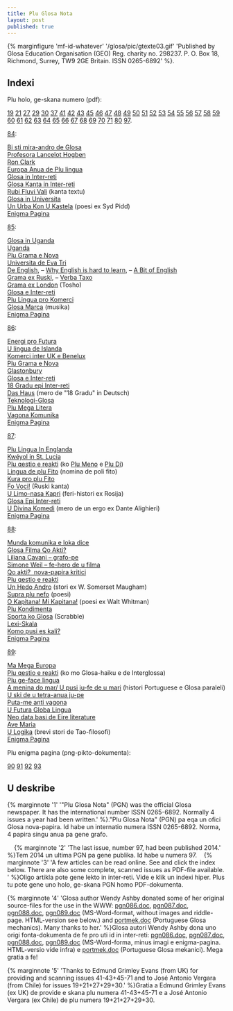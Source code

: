 ```yaml
---
title: Plu Glosa Nota
layout: post
published: true
---
```


{% marginfigure 'mf-id-whatever' '/glosa/pic/gtexte03.gif' 'Published by Glosa Education Organisation (GEO) Reg. charity no. 298237. P. O. Box 18, Richmond, Surrey, TW9 2GE Britain. ISSN 0265-6892' %}.

## Indexi

Plu holo, ge-skana numero (pdf):


[19](pgn019.pdf) [21](pgn021.pdf) [27](pgn027.pdf) [29](pgn029.pdf) [30](pgn030.pdf) [37](pgn037.pdf) [41](pgn041.pdf) [42](pgn042.pdf) [43](pgn043.pdf) [45](pgn045.pdf) [46](pgn046.pdf) [47](pgn047.pdf) [48](pgn048.pdf) [49](pgn049.pdf) [50](pgn050.pdf) [51](pgn051.pdf) [52](pgn052.pdf) [53](pgn053.pdf) [54](pgn054.pdf) [55](pgn055.pdf) [56](pgn056.pdf) [57](pgn057.pdf) [58](pgn058.pdf) [59](pgn059.pdf) [60](pgn060.pdf) [61](pgn061.pdf) [62](pgn062.pdf) [63](pgn063.pdf) [64](pgn064.pdf) [65](pgn065.pdf) [66](pgn066.pdf) [67](pgn067.pdf) [68](pgn068.pdf) [69](pgn069.pdf) [70](pgn070.pdf) [71](pgn071.pdf) [80](pgn080.pdf) [97](pgn097.pdf).
  

  

[84](pgn084.htm "(PGN84)"):

[Bi sti mira-andro de Glosa](pgn084.htm#bi)  
[Profesora Lancelot Hogben](pgn084.htm#hogben)  
[Ron Clark](pgn084.htm#clark)  
[Europa Anua de Plu lingua](pgn084.htm#europa)  
[Glosa in Inter-reti](pgn084.htm#inter-reti)  
[Glosa Kanta in Inter-reti](pgn084.htm#kanta)  
[Rubi Fluvi Vali](pgn084.htm#rubi) (kanta textu)  
[Glosa in Universita](pgn084.htm#universita)  
[Un Urba Kon U Kastela](pgn084.htm#urba) (poesi ex Syd Pidd)  
[Enigma Pagina](pgn084.htm#enigma)  

[85](pgn085.html "(PGN85)"):

[Glosa in Uganda](pgn085.html#glosa_in_uganda)  
[Uganda](pgn085.html#uganda)  
[Plu Grama e Nova](pgn085.html#plu_grama)  
[Universita de Eva Tri](pgn085.html#ue3)  
[De English](pgn085.html#de_english), – [Why English is hard to learn](pgn085.html#why_english), – [A Bit of English](pgn085.html#a_bit_of_english)  
[Grama ex Ruski](pgn085.html#grama_ex_ruski), – [Verba Taxo](pgn085.html#verba_taxo)  
[Grama ex London](pgn085.html#grama_ex_london) (Tosho)  
[Glosa e Inter-reti](pgn085.html#glosa_e_inter-reti)  
[Plu Lingua pro Komerci](pgn085.html#plu_lingua_pro_komerci)  
[Glosa Marca](pgn085.html#marca) (musika)  
[Enigma Pagina](pgn085.html#enigma)  

[86](pgn086.htm "(PGN86)"):

[Energi pro Futura](pgn086.htm#energi)  
[U lingua de Islanda](pgn086.htm#islanda)  
[Komerci inter UK e Benelux](pgn086.htm#komerci)  
[Plu Grama e Nova](pgn086.htm#grama)  
[Glastonbury](pgn086.htm#glastonbury)  
[Glosa e Inter-reti](pgn086.htm#inter)  
[18 Gradu epi Inter-reti](pgn086.htm#18)  
[Das Haus](pgn086.htm#das) (mero de "18 Gradu" in Deutsch)  
[Teknologi-Glosa](pgn086.htm#teknologi)  
[Plu Mega Litera](pgn086.htm#mega)  
[Vagona Komunika](pgn086.htm#vagona)  
[Enigma Pagina](pgn086.htm#enigma)  

[87](pgn087.htm "(PGN87)"):

[Plu Lingua In Englanda](pgn087.htm#englanda)  
[Kwéyol in St. Lucia](pgn087.htm#kweyol)  
[Plu qestio e reakti](pgn087.htm#qestio) (ko [Plu Meno](pgn087.htm#meno) e [Plu Di](pgn087.htm#di))  
[Lingua de plu Fito](pgn087.htm#fito) (nomina de poli fito)  
[Kura pro plu Fito](pgn087.htm#kura)  
[Fo Voci!](pgn087.htm#voci) (Ruski kanta)  
[U Limo-nasa Kapri](pgn087.htm#kapri) (feri-histori ex Rosija)  
[Glosa Epi Inter-reti](pgn087.htm#inter-reti)  
[U Divina Komedi](pgn087.htm#komedi) (mero de un ergo ex Dante Alighieri)  
[Enigma Pagina](pgn087.htm#enigma)  

[88](pgn088.htm "(PGN88)"):

[Munda komunika e loka dice](pgn088.htm#komunika)  
[Glosa Filma Qo Akti?](pgn088.htm#filma)  
[Liliana Cavani – grafo-pe](pgn088.htm#liliana)  
[Simone Weil – fe-hero de u filma](pgn088.htm#simone)  
[Qo akti?  nova-papira kritici](pgn088.htm#kritici)  
[Plu qestio e reakti](pgn088.htm#qestio)  
[Un Hedo Andro](pgn088.htm#maugham) (stori ex W. Somerset Maugham)  
[Supra plu nefo](pgn088.htm#nefo) (poesi)  
[O Kapitana! Mi Kapitana!](pgn088.htm#kapitana) (poesi ex Walt Whitman)  
[Plu Kondimenta](pgn088.htm#kondimenta)  
[Sporta ko Glosa](pgn088.htm#sporta) (Scrabble)  
[Lexi-Skala](pgn088.htm#skala)  
[Komo pusi es kali?](pgn088.htm#pusi)  
[Enigma Pagina](pgn088.htm#enigma)  

[89](pgn089.htm "(PGN89)"):

[Ma Mega Europa](pgn089.htm#europa)  
[Plu qestio e reakti](pgn089.htm#qestio) (ko mo Glosa-haiku e de Interglossa)  
[Plu ge-face lingua](pgn089.htm#ge-face)  
[A menina do mar/ U pusi ju-fe de u mari](pgn089.htm#menina) (histori Portuguese e Glosa paraleli)  
[U ski de u tetra-anua ju-pe](pgn089.htm#tetra-anua)  
[Puta-me anti vagona](pgn089.htm#vagona)  
[U Futura Globa Lingua](pgn089.htm#globa)  
[Neo data basi de Eire literature](pgn089.htm#trasna)  
[Ave Maria](pgn089.htm#ave)  
[U Logika](pgn089.htm#logika) (brevi stori de Tao-filosofi)  
[Enigma Pagina](pgn089.htm#enigma)  



Plu enigma pagina (png-pikto-dokumenta):


[90](../pic/pgn090_enigm.png) [91](../pic/pgn091_enigm.png) [92](../pic/pgn092_enigm.png) [93](../pic/pgn093_enigm.png)

## U deskribe


{% marginnote '1' '"Plu Glosa Nota" (PGN) was the official Glosa newspaper. It has the international number ISSN 0265-6892. Normally 4 issues a year had been written.' %}."Plu Glosa Nota" (PGN) pa eqa un ofici Glosa nova-papira. Id habe un internatio numera ISSN 0265-6892. Norma, 4 papira singu anua pa gene grafo.

   
{% marginnote '2' 'The last issue, number 97, had been published 2014.' %}Tem 2014 un ultima PGN pa gene publika. Id habe u numera 97.
  
{% marginnote '3' 'A few articles can be read online. See and click the index below.  There are also some complete, scanned issues as PDF-file available.
' %}Oligo artikla pote gene lekto in inter-reti. Vide e klik un indexi hiper.  Plus tu pote gene uno holo, ge-skana PGN homo PDF-dokumenta.
   

{% marginnote '4' 'Glosa author Wendy Ashby donated some of her original source-files for the use in the WWW: [pgn086.doc](pgn086.doc "(PGN86 fonta-dokumenta)"), [pgn087.doc](pgn087.doc "(PGN87 fonta-dokumenta)"), [pgn088.doc](pgn088.doc "(PGN88 fonta-dokumenta)"), [pgn089.doc](pgn089.doc "(PGN89 fonta-dokumenta)") (MS-Word-format, without images and riddle-page. HTML-version see below.) and [portmek.doc](portmek.doc "(Portuguese Glosa mechanics)") (Portuguese Glosa mechanics). Many thanks to her.' %}Glosa autori Wendy Ashby dona uno origi fonta-dokumenta de fe pro uti id in inter-reti: [pgn086.doc](pgn086.doc "(PGN86 fonta-dokumenta)"), [pgn087.doc](pgn087.doc "(PGN87 fonta-dokumenta)"), [pgn088.doc](pgn088.doc "(PGN88 fonta-dokumenta)"), [pgn089.doc](pgn089.doc "(PGN89 fonta-dokumenta)") (MS-Word-forma, minus imagi e enigma-pagina. HTML-versio vide infra) e [portmek.doc](portmek.doc "(Portuguese Glosa mechanics)") (Portuguese Glosa mekanici). Mega gratia a fe!

{% marginnote '5' 'Thanks to Edmund Grimley Evans (from UK) for providing and scanning issues 41-43+45-71 and to José Antonio Vergara (from Chile) for issues 19+21+27+29+30.' %}Gratia a Edmund Grimley Evans (ex UK) de provide e skana plu numera 41-43+45-71 e a José Antonio Vergara (ex Chile) de plu numera 19+21+27+29+30.
